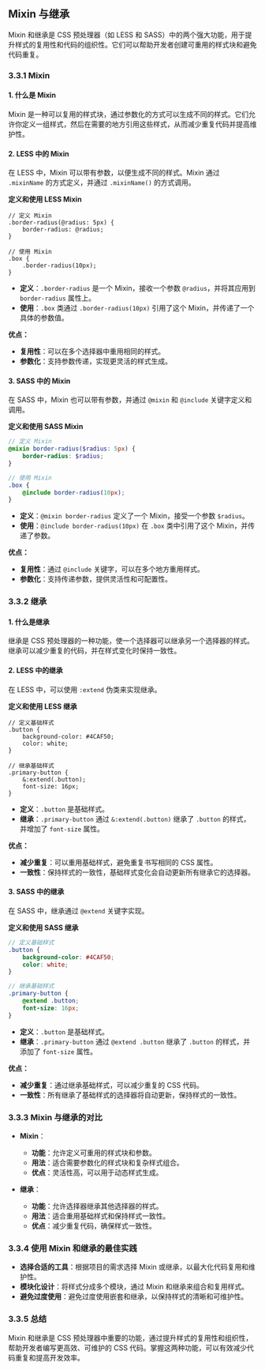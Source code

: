 ##  Mixin 与继承

Mixin 和继承是 CSS 预处理器（如 LESS 和 SASS）中的两个强大功能，用于提升样式的复用性和代码的组织性。它们可以帮助开发者创建可重用的样式块和避免代码重复。

### 3.3.1 Mixin

#### **1. 什么是 Mixin**

Mixin 是一种可以复用的样式块，通过参数化的方式可以生成不同的样式。它们允许你定义一组样式，然后在需要的地方引用这些样式，从而减少重复代码并提高维护性。

#### **2. LESS 中的 Mixin**

在 LESS 中，Mixin 可以带有参数，以便生成不同的样式。Mixin 通过 `.mixinName` 的方式定义，并通过 `.mixinName()` 的方式调用。

**定义和使用 LESS Mixin**

```less
// 定义 Mixin
.border-radius(@radius: 5px) {
    border-radius: @radius;
}

// 使用 Mixin
.box {
    .border-radius(10px);
}
```

- **定义**：`.border-radius` 是一个 Mixin，接收一个参数 `@radius`，并将其应用到 `border-radius` 属性上。
- **使用**：`.box` 类通过 `.border-radius(10px)` 引用了这个 Mixin，并传递了一个具体的参数值。

**优点：**
- **复用性**：可以在多个选择器中重用相同的样式。
- **参数化**：支持参数传递，实现更灵活的样式生成。

#### **3. SASS 中的 Mixin**

在 SASS 中，Mixin 也可以带有参数，并通过 `@mixin` 和 `@include` 关键字定义和调用。

**定义和使用 SASS Mixin**

```scss
// 定义 Mixin
@mixin border-radius($radius: 5px) {
    border-radius: $radius;
}

// 使用 Mixin
.box {
    @include border-radius(10px);
}
```

- **定义**：`@mixin border-radius` 定义了一个 Mixin，接受一个参数 `$radius`。
- **使用**：`@include border-radius(10px)` 在 `.box` 类中引用了这个 Mixin，并传递了参数。

**优点：**
- **复用性**：通过 `@include` 关键字，可以在多个地方重用样式。
- **参数化**：支持传递参数，提供灵活性和可配置性。

### 3.3.2 继承

#### **1. 什么是继承**

继承是 CSS 预处理器的一种功能，使一个选择器可以继承另一个选择器的样式。继承可以减少重复的代码，并在样式变化时保持一致性。

#### **2. LESS 中的继承**

在 LESS 中，可以使用 `:extend` 伪类来实现继承。

**定义和使用 LESS 继承**

```less
// 定义基础样式
.button {
    background-color: #4CAF50;
    color: white;
}

// 继承基础样式
.primary-button {
    &:extend(.button);
    font-size: 16px;
}
```

- **定义**：`.button` 是基础样式。
- **继承**：`.primary-button` 通过 `&:extend(.button)` 继承了 `.button` 的样式，并增加了 `font-size` 属性。

**优点：**
- **减少重复**：可以重用基础样式，避免重复书写相同的 CSS 属性。
- **一致性**：保持样式的一致性，基础样式变化会自动更新所有继承它的选择器。

#### **3. SASS 中的继承**

在 SASS 中，继承通过 `@extend` 关键字实现。

**定义和使用 SASS 继承**

```scss
// 定义基础样式
.button {
    background-color: #4CAF50;
    color: white;
}

// 继承基础样式
.primary-button {
    @extend .button;
    font-size: 16px;
}
```

- **定义**：`.button` 是基础样式。
- **继承**：`.primary-button` 通过 `@extend .button` 继承了 `.button` 的样式，并添加了 `font-size` 属性。

**优点：**
- **减少重复**：通过继承基础样式，可以减少重复的 CSS 代码。
- **一致性**：所有继承了基础样式的选择器将自动更新，保持样式的一致性。

### 3.3.3 Mixin 与继承的对比

- **Mixin**：
  - **功能**：允许定义可重用的样式块和参数。
  - **用法**：适合需要参数化的样式块和复杂样式组合。
  - **优点**：灵活性高，可以用于动态样式生成。

- **继承**：
  - **功能**：允许选择器继承其他选择器的样式。
  - **用法**：适合重用基础样式和保持样式一致性。
  - **优点**：减少重复代码，确保样式一致性。

### 3.3.4 使用 Mixin 和继承的最佳实践

- **选择合适的工具**：根据项目的需求选择 Mixin 或继承，以最大化代码复用和维护性。
- **模块化设计**：将样式分成多个模块，通过 Mixin 和继承来组合和复用样式。
- **避免过度使用**：避免过度使用嵌套和继承，以保持样式的清晰和可维护性。

### 3.3.5 总结

Mixin 和继承是 CSS 预处理器中重要的功能，通过提升样式的复用性和组织性，帮助开发者编写更高效、可维护的 CSS 代码。掌握这两种功能，可以有效减少代码重复和提高开发效率。


